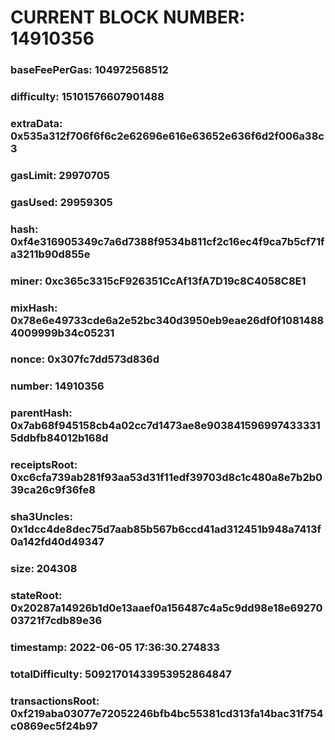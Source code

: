 # CURRENT BLOCK NUMBER: 14910356

### baseFeePerGas: 104972568512
### difficulty: 15101576607901488
### extraData: 0x535a312f706f6f6c2e62696e616e63652e636f6d2f006a38c3
### gasLimit: 29970705
### gasUsed: 29959305
### hash: 0xf4e316905349c7a6d7388f9534b811cf2c16ec4f9ca7b5cf71fa3211b90d855e
### miner: 0xc365c3315cF926351CcAf13fA7D19c8C4058C8E1
### mixHash: 0x78e6e49733cde6a2e52bc340d3950eb9eae26df0f10814884009999b34c05231
### nonce: 0x307fc7dd573d836d
### number: 14910356
### parentHash: 0x7ab68f945158cb4a02cc7d1473ae8e9038415969974333315ddbfb84012b168d
### receiptsRoot: 0xc6cfa739ab281f93aa53d31f11edf39703d8c1c480a8e7b2b039ca26c9f36fe8
### sha3Uncles: 0x1dcc4de8dec75d7aab85b567b6ccd41ad312451b948a7413f0a142fd40d49347
### size: 204308
### stateRoot: 0x20287a14926b1d0e13aaef0a156487c4a5c9dd98e18e6927003721f7cdb89e36
### timestamp: 2022-06-05 17:36:30.274833
### totalDifficulty: 50921701433953952864847
### transactionsRoot: 0xf219aba03077e72052246bfb4bc55381cd313fa14bac31f754c0869ec5f24b97
